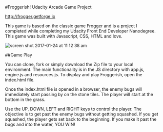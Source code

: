 #Froggerish! Udacity Arcade Game Project

http://frogger.getforge.io

This game is based on the classic game Frogger and is a project I completed while completing my Udacity Front End Developer Nanodegree. This game was built with Javascript, CSS, HTML and love. 

![screen shot 2017-01-24 at 11 12 38 am](https://cloud.githubusercontent.com/assets/14083180/22262518/1b9b5f9e-e226-11e6-8a68-354f1acf6b44.png)


##Game Play

You can clone, fork or simply download the Zip file to your local environment. The main functionality is in the JS directory with app.js, engine.js and resources.js.  To display and play Froggerish, open the index.html file.

Once the index.html file is opened in a browser, the enemy bugs will immediately start passing by on the stone tiles. The player will start at the bottom in the grass. 

Use the UP, DOWN, LEFT and RIGHT keys to control the player. The objective is to get past the enemy bugs without getting squashed. If you get squashed, the player gets set back to the beginning. If you make it past the bugs and into the water, YOU WIN!



